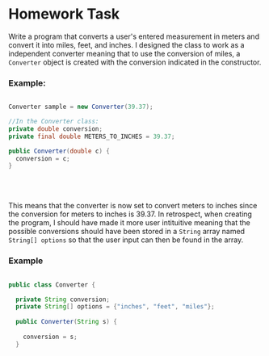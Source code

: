 # Homework Task

Write a program that converts a user's entered measurement in meters and convert it into miles, feet, and inches. I designed the class to work as a independent converter meaning that to use the conversion of miles, a `Converter` object is created with the conversion indicated in the constructor. 

### Example:

```java

Converter sample = new Converter(39.37);

//In the Converter class:
private double conversion;
private final double METERS_TO_INCHES = 39.37;

public Converter(double c) {
  conversion = c;
}
```
<br/><br/>

This means that the converter is now set to convert meters to inches since the conversion for meters to inches is 39.37. In retrospect, when creating the program, I should have made it more user intituitive meaning that the possible conversions should have been stored in a `String` array named `String[] options` so that the user input can then be found in the array.

### Example

```java

public class Converter {

  private String conversion;
  private String[] options = {"inches", "feet", "miles"};
  
  public Converter(String s) {
    
    conversion = s;
  }
  
  
```
